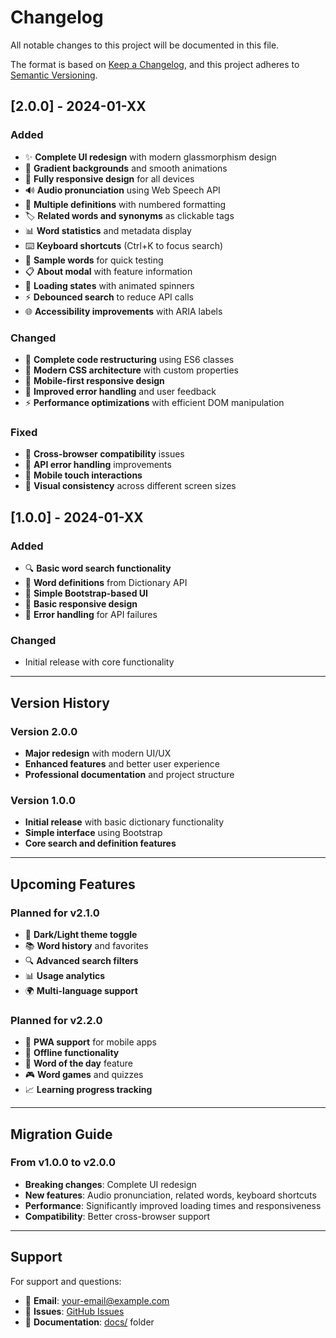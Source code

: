 # Changelog

All notable changes to this project will be documented in this file.

The format is based on [Keep a Changelog](https://keepachangelog.com/en/1.0.0/),
and this project adheres to [Semantic Versioning](https://semver.org/spec/v2.0.0.html).

## [2.0.0] - 2024-01-XX

### Added
- ✨ **Complete UI redesign** with modern glassmorphism design
- 🎨 **Gradient backgrounds** and smooth animations
- 📱 **Fully responsive design** for all devices
- 🔊 **Audio pronunciation** using Web Speech API
- 📖 **Multiple definitions** with numbered formatting
- 🏷️ **Related words and synonyms** as clickable tags
- 📊 **Word statistics** and metadata display
- ⌨️ **Keyboard shortcuts** (Ctrl+K to focus search)
- 🔄 **Sample words** for quick testing
- 📋 **About modal** with feature information
- 🎯 **Loading states** with animated spinners
- ⚡ **Debounced search** to reduce API calls
- 🌐 **Accessibility improvements** with ARIA labels

### Changed
- 🔄 **Complete code restructuring** using ES6 classes
- 🎨 **Modern CSS architecture** with custom properties
- 📱 **Mobile-first responsive design**
- 🔧 **Improved error handling** and user feedback
- ⚡ **Performance optimizations** with efficient DOM manipulation

### Fixed
- 🐛 **Cross-browser compatibility** issues
- 🔧 **API error handling** improvements
- 📱 **Mobile touch interactions**
- 🎨 **Visual consistency** across different screen sizes

## [1.0.0] - 2024-01-XX

### Added
- 🔍 **Basic word search functionality**
- 📖 **Word definitions** from Dictionary API
- 🎨 **Simple Bootstrap-based UI**
- 📱 **Basic responsive design**
- 🔧 **Error handling** for API failures

### Changed
- Initial release with core functionality

---

## Version History

### Version 2.0.0
- **Major redesign** with modern UI/UX
- **Enhanced features** and better user experience
- **Professional documentation** and project structure

### Version 1.0.0
- **Initial release** with basic dictionary functionality
- **Simple interface** using Bootstrap
- **Core search and definition features**

---

## Upcoming Features

### Planned for v2.1.0
- 🌙 **Dark/Light theme toggle**
- 📚 **Word history** and favorites
- 🔍 **Advanced search filters**
- 📊 **Usage analytics**
- 🌍 **Multi-language support**

### Planned for v2.2.0
- 📱 **PWA support** for mobile apps
- 🔄 **Offline functionality**
- 📖 **Word of the day** feature
- 🎮 **Word games** and quizzes
- 📈 **Learning progress tracking**

---

## Migration Guide

### From v1.0.0 to v2.0.0
- **Breaking changes**: Complete UI redesign
- **New features**: Audio pronunciation, related words, keyboard shortcuts
- **Performance**: Significantly improved loading times and responsiveness
- **Compatibility**: Better cross-browser support

---

## Support

For support and questions:
- 📧 **Email**: your-email@example.com
- 🐛 **Issues**: [GitHub Issues](https://github.com/your-username/smart-dictionary/issues)
- 📖 **Documentation**: [docs/](docs/) folder 